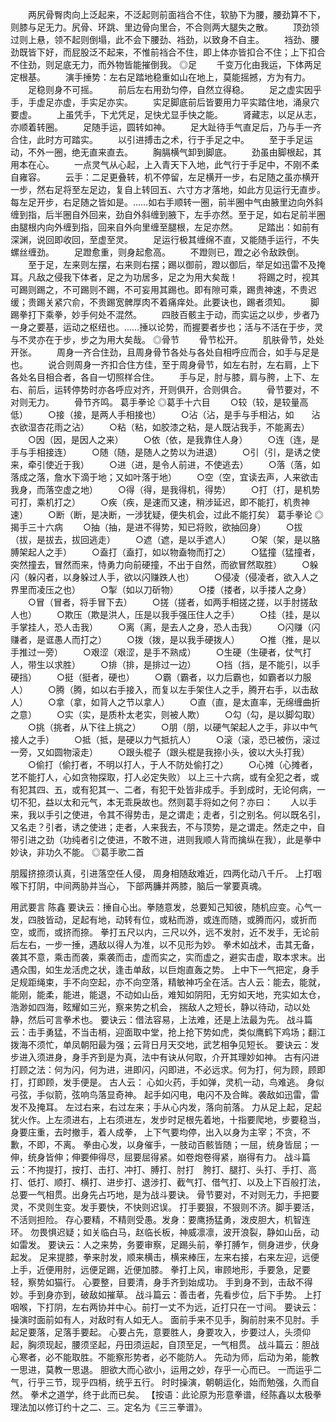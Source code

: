<!-- { "loadSidebar": true } -->
　　两尻骨臀肉向上泛起来，不泛起则前面裆合不住，软胁下为腰，腰劲算不下，则膝与足无力。尻骨、环跳、里边骨向里合，不合则两大腿失之散。
　　顶劲领过则上悬，领不起则倒塌，此不会下腰劲、裆劲，以致身不自主。
　　裆劲、腰劲既皆下好，而屁股泛不起来，不惟前裆合不住，即上体亦皆扣合不住；上下扣合不住劲，则足底无力，而外物皆能摧倒我。
◎足
　　千变万化由我运，下体两足定根基。
　　演手捶势：左右足踏地稳重如山在地上，莫能摇撼，方为有力。
　　足稳则身不可摇。
　　前后左右用劲匀停，自然立得稳。
　　足之虚实因乎手，手虚足亦虚，手实足亦实。
　　实足脚底前后皆要用力平实踏住地，涌泉穴要虚。
　　上虽凭手，下尤凭足，足快尤显手快之能。
　　肾藏志，以足从志，亦顺着转圈。
　　足随手运，圆转如神。
　　足大趾待手气直足后，乃与手一齐合住，此时方可踏实。
　　以引进搏击之术，行于手足之中。
　　至于手足运动，不外一圈，绝无直来直去。
　　胸膈横气卸到脚底。
　　劲虽由脚根起，其用本在心。
　　一点灵气从心起，上入青天下入地，此气行于手足中，不刚不柔自雍容。
　　云手：二足更叠转，机不停留，左足横开一步，右足随之虽亦横开一步，然右足将至左足边，复自上转回五、六寸方才落地，如此方见运行无直步。每左足开步，右足随之皆如是。……如右手顺转一圈，前半圈中气由腋里边向外斜缠到指，后半圈自外回来，劲自外斜缠到腋下，左手亦然。至于足，如右足前半圈由腿根内向外缠到指，回来自外向里缠至腿根，左足亦然。
　　足踏出：如前有深渊，说回即收回，至虚至灵。
　　足运行极其缠绵不直，又能随手运行，不失螺丝缠劲。
　　足蹬愈重，则身起愈高。
　　不蹬则已，蹬之必令敌跌倒。
　　至于足，左来则左摆，右来则右摆；踢以御前，蹬以御后，举足如迅雷不及掩耳。凡敌之侵我下体者，足之为功居多，足之为用大矣哉！
　　将踢之时，视其可踢则踢之，不可踢则不踢，不可妄用其踢也。即有隙可乘，踢贵神速，不贵迟缓；贵踢关紧穴俞，不贵踢宽髀厚肉不着痛痒处。此要诀也，踢者须知。
　　脚踢拳打下乘拳，妙手何处不混然。
　　四肢百骸主于动，而实运之以步，步者乃一身之要基，运动之枢纽也。……捶以论势，而握要者步也；活与不活在于步，灵与不灵亦在于步，步之为用大矣哉。
◎骨节
　　骨节松开。
　　肌肤骨节，处处开张。
　　周身一齐合住劲，且周身骨节各处与各处自相呼应而合，如手与足是也。
　　说合则周身一齐扣合住方佳，至于周身骨节，如左右肘，左右肩，上下各处名目相合者，各自一切照样合住。
　　手与足，肘与膝，肩与胯，上下、左右、前后，运转停势时亦各呼应对齐，开则俱开，合则俱合。
　　骨节要对，不对则无力。
　　骨节齐鸣。
葛手拳论
◎葛手十六目
　　○较（较，是较量高低）
　　○接（接，是两人手相接也）
　　○沾（沾，是手与手相沾，如　　沾衣欲湿杏花雨之沾）
　　○粘（粘，如胶漆之粘，是人既沾我手，不能离去）
　　○因（因，是因人之来）
　　○依（依，是我靠住人身）
　　○连（连，是手与手相接连）
　　○随（随，是随人之势以为进退）
　　○引（引，是诱之使来，牵引使近于我）
　　○进（进，是令人前进，不使逃去）
　　○落（落，如落成之落，詹水下滴于地；又如叶落于地）
　　○空（空，宜读去声，人来欲击我身，而落空虚之地）
　　○得（得，是我得机，得势）
　　○打（打，是机势可打，乘机打之）
　　○疾（疾，是速而又速，稍涉延迟，即不能打，机贵神速）
　　○断（断，是决断，一涉犹疑，便失机会，过此不能打矣）
葛手拳论
◎揭手三十六病
　　○抽（抽，是进不得势，知已将败，欲抽回身）
　　○拔（拔，是拔去，拔回逃走）
　　○遮（遮，是以手遮人）
　　○架（架，是以胳膊架起人之手）
　　○盍打（盍打，如以物盍物而打之）
　　○猛撞（猛撞者，突然撞去，冒然而来，恃勇力向前硬撞，不出于自然，而欲冒然取胜）
　　○躲闪（躲闪者，以身躲过人手，欲以闪赚跌人也）
　　○侵凌（侵凌者，欲入人之界里而凌压之也）
　　○掣（如以刀斫物）
　　○搂（搂者，以手搂人之身）
　　○冒（冒者，将手冒下去）
　　○搓（搓者，如两手相搓之搓，以手肘搓敌人也）
　　○欺压（欺是洪人，压是以我手强压住人之手）
　　○挂（挂，是以手掌挂人，恐人击我）
　　○离（离，是去人之身，恐人击我）
　　○闪赚（闪赚者，是诓愚人而打之）
　　○拨（拨，是以我手硬拨人）
　　○推（推，是以手推过一旁）
　　○艰涩（艰涩，是手不熟成）
　　○生硬（生硬者，仗气打人，带生以求胜）
　　○排（排，是排过一边）
　　○挡（挡，是不能引，以手硬挡）
　　○挺（挺者，硬也）
　　○霸（霸者，以力后霸也，如霸者以力服人）
　　○腾（腾，如以右手接入，而复以左手架住人之手，腾开右手，以击敌人）
　　○拿（拿，如背人之节以拿人）
　　○直（直，是太直率，无绵缠曲折之意）
　　○实（实，是质朴太老实，则被人欺）
　　○勾（勾，是以脚勾取）
　　○挑（挑者，从下往上挑之）
　　○朋（朋，以硬气架起人之手，非以中气接人之手）
　　○抵（抵，是硬以力气抵抗人）
　　○滚（滚，恐已被伤，滚过一旁，又如圆物滚走）
　　○跟头棍子（跟头棍是我捺小头，彼以大头打我）
　　○偷打（偷打者，不明以打人，于人不防处偷打之）
　　○心摊（心摊者，艺不能打人，心如贪物探取，打人必定失败）
以上三十六病，或有全犯之者，或有犯其四、五，或有犯其一、二者，有犯干处皆非成手。手到成时，无论何病，一切不犯，益以太和元气，本无乖戾故也。然则葛手将如之何？亦曰：　　人以手来，我以手引之使进，令其不得势击，是之谓走；走者，引之别名。何以既名引，又名走？引者，诱之使进；走者，人来我去，不与顶势，是之谓走。然走之中，自带引进之劲（功纯者引之使进，不敢不进，进则我顺人背而擒纵在我），此是拳中妙诀，非功久不能。
◎葛手歌二首

朋履挤捺须认真，引进落空任人侵，
周身相随敌难近，四两化动八千斤。
上打咽喉下打阴，中间两胁并当心，
下部两臁并两膝，脑后一掌要真魂。

用武要言 陈鑫
要诀云：捶自心出。拳随意发，总要知己知彼，随机应变。心气一发，四肢皆动，足起有地，动转有位，或粘而游，或连而随，或腾而闪，或折而空，或而，或挤而捺。
拳打五尺以内，三尺以外，远不发肘，近不发手，无论前后左右，一步一捶，遇敌以得人为准，以不见形为妙。
拳术如战术，击其无备，袭其不意，乘击而袭，乘袭而击，虚而实之，实而虚之，避实击虚，取本求末。出遇众围，如生龙活虎之状，逢击单敌，以巨炮直轰之势。
上中下一气把定，身手足规距绳束，手不向空起，亦不向空落，精敏神巧全在活。古人云：能去，能就，能刚，能柔，能进，能退，不动如山岳，难知如阴阳，无穷如天地，充实如太仓，浩渺如四海，眩耀如三光，察来势之机会，
揣敌人之短长，静以待动，动以处静，然后可言拳术也。
要诀云：借法容易，上法难，还是上法最为先。
战斗篇云：击手勇猛，不当击梢，迎面取中堂，抢上抢下势如虎，类似鹰鹤下鸡场；翻江拨海不须忙，单凤朝阳最为强；云背日月天交地，武艺相争见短长。
要诀云：发步进入须进身，身手齐到是为真，法中有诀从何取，介开其理妙如神。
古有闪进打顾之法：何为闪，何为进，进即闪，闪即进，不必远求。何为打，何为顾，顾即打，打即顾，发手便是。
古人云：
心如火药，手如弹，灵机一动，鸟难逃。
身似弓弦，手似箭，弦响鸟落显奇神。
起手如闪电，电闪不及合眸。袭敌如迅雷，雷发不及掩耳。
左过右来，右过左来；手从心内发，落向前落。
力从足上起，足起犹火作。上左须进右，上右须进左，发步时足根先着地，十指要爬地，步要稳当，身要庄重，去时撤手，着人成拳，
上下气要均停，出入以身为主宰；不贪，不歉，不即，不离。
拳由心发，以身催手，一肢动百骸皆随；一屈，统身皆屈；一伸，统身皆伸；伸要伸得尽，屈要屈得紧。如卷炮卷得紧，崩得有力。
战斗篇云：不拘提打，按打、击打、冲打、膊打、肘打　胯打、腿打、头打、手打、高打、低打、顺打、横打、进步打、退涉打、截气打、借气打、以及上下百般打法，总要一气相贯。出身先占巧地，是为战斗要诀。
骨节要对，不对则无力，手把要灵，不灵则生变。发手要快，不快则迟误。
打手要狠，不狠则不济。脚手要活，不活则担险。
存心要精，不精则受愚。发身：要鹰扬猛勇，泼皮胆大，机智连环。
勿畏惧迟疑；如关临白马，赵临长板，神威凛凛，波开浪裂，静如山岳，动如雷发。
要诀云：人之来势，务要审察，足踢头前，拳打膊乍，侧身进步，伏身起发。
足来提膝，拳来肘发，顺来横击，横来棒压，左来右接，右来左迎，远便上手，近便用肘，远便足踢，近便加膝。
拳打上风，审顾地形，手要急，足要轻，察势如猫行。
心要整，目要清，身手齐到始成功。
手到身不到，击敌不得妙。手到身亦到，破敌如摧草。
战斗篇云：善击者，先看步位，后下手势。
上打咽喉，下打阴，左右两协并中心。前打一丈不为远，近打只在一寸间。
要诀云：操演时面前如有人，对敌时有人如无人。
面前手来不见手，胸前肘来不见肘。手起足要落，足落手要起。
心要占先，意要胜人，身要攻入，步要过人，头须仰起，胸须现起，腰须坚起，丹田须运起，自顶至足，一气相贯。
战斗篇云：胆战心寒者，必不能取胜。不能察形势者，必不能防人。
先动为师，后动为弟，能教一思进，莫教一思退。
胆欲大而心欲小，运用之妙，存乎一心而已。
一而运乎二气，行乎三节，现乎四梢，统乎五行。
时时操演，朝朝运化，始而勉强，久而自然。
拳术之道学，终于此而已矣。
【按语：此论原为形意拳谱，经陈鑫以太极拳理法加以修订约十之二、三。定名为《三三拳谱》。
